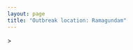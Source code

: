 ```yaml
---
layout: page
title: "Outbreak location: Ramagundam"
---
```

<div id="mapid">
<script src="https://buda-magenta.github.io/hazard_map/load_map.js"></script>
><script>
var marker_outbreak = L.marker([18.761516, 79.478785],{"autoPan": true}).addTo(map); marker_outbreak.bindTooltip("Ramagundam").openTooltip();

var circle_1 = L.circle([17.388786, 78.461065], {"pane": "markerPane", "color": "red", "fill": true, "fillOpacity": 0.2, "fillRule": "evenodd", "lineCap": "round", "lineJoin": "round", "opacity": 1.0, "radius": 181615, "stroke": true, "weight": 3}).addTo(map);
circle_1.bindTooltip("Hyderabad<br>rank: 1<br>hazard index: 0.181615")
circle_1.bindPopup('<a href="https://buda-magenta.github.io/hazard_map/Hyderabad">Hyderabad</a>')

var circle_2 = L.circle([18.434644, 79.132265], {"pane": "markerPane", "color": "red", "fill": true, "fillOpacity": 0.2, "fillRule": "evenodd", "lineCap": "round", "lineJoin": "round", "opacity": 1.0, "radius": 55995, "stroke": true, "weight": 3}).addTo(map);
circle_2.bindTooltip("Karimnagar<br>rank: 2<br>hazard index: 0.055996")
circle_2.bindPopup('<a href="https://buda-magenta.github.io/hazard_map/Karimnagar">Karimnagar</a>')

var circle_3 = L.circle([17.980609, 79.598212], {"pane": "markerPane", "color": "red", "fill": true, "fillOpacity": 0.2, "fillRule": "evenodd", "lineCap": "round", "lineJoin": "round", "opacity": 1.0, "radius": 36952, "stroke": true, "weight": 3}).addTo(map);
circle_3.bindTooltip("Warangal<br>rank: 3<br>hazard index: 0.036953")
circle_3.bindPopup('<a href="https://buda-magenta.github.io/hazard_map/Warangal">Warangal</a>')

var circle_4 = L.circle([20.030976, 79.358139], {"pane": "markerPane", "color": "red", "fill": true, "fillOpacity": 0.2, "fillRule": "evenodd", "lineCap": "round", "lineJoin": "round", "opacity": 1.0, "radius": 28368, "stroke": true, "weight": 3}).addTo(map);
circle_4.bindTooltip("Chandrapur<br>rank: 4<br>hazard index: 0.028368")
circle_4.bindPopup('<a href="https://buda-magenta.github.io/hazard_map/Chandrapur">Chandrapur</a>')

var circle_5 = L.circle([16.676135, 81.170868], {"pane": "markerPane", "color": "red", "fill": true, "fillOpacity": 0.2, "fillRule": "evenodd", "lineCap": "round", "lineJoin": "round", "opacity": 1.0, "radius": 10400, "stroke": true, "weight": 3}).addTo(map);
circle_5.bindTooltip("Eluru<br>rank: 5<br>hazard index: 0.010401")
circle_5.bindPopup('<a href="https://buda-magenta.github.io/hazard_map/Eluru">Eluru</a>')

var circle_6 = L.circle([20.825623, 78.613146], {"pane": "markerPane", "color": "red", "fill": true, "fillOpacity": 0.2, "fillRule": "evenodd", "lineCap": "round", "lineJoin": "round", "opacity": 1.0, "radius": 8121, "stroke": true, "weight": 3}).addTo(map);
circle_6.bindTooltip("Wardha<br>rank: 6<br>hazard index: 0.008122")
circle_6.bindPopup('<a href="https://buda-magenta.github.io/hazard_map/Wardha">Wardha</a>')

var circle_7 = L.circle([20.475195, 78.742396], {"pane": "markerPane", "color": "red", "fill": true, "fillOpacity": 0.2, "fillRule": "evenodd", "lineCap": "round", "lineJoin": "round", "opacity": 1.0, "radius": 7739, "stroke": true, "weight": 3}).addTo(map);
circle_7.bindTooltip("Hinganghat<br>rank: 7<br>hazard index: 0.007739")
circle_7.bindPopup('<a href="https://buda-magenta.github.io/hazard_map/Hinganghat">Hinganghat</a>')

var circle_8 = L.circle([19.075990, 72.877393], {"pane": "markerPane", "color": "red", "fill": true, "fillOpacity": 0.2, "fillRule": "evenodd", "lineCap": "round", "lineJoin": "round", "opacity": 1.0, "radius": 6912, "stroke": true, "weight": 3}).addTo(map);
circle_8.bindTooltip("Mumbai<br>rank: 8<br>hazard index: 0.006913")
circle_8.bindPopup('<a href="https://buda-magenta.github.io/hazard_map/Mumbai">Mumbai</a>')

var circle_9 = L.circle([12.979120, 77.591300], {"pane": "markerPane", "color": "red", "fill": true, "fillOpacity": 0.2, "fillRule": "evenodd", "lineCap": "round", "lineJoin": "round", "opacity": 1.0, "radius": 3812, "stroke": true, "weight": 3}).addTo(map);
circle_9.bindTooltip("Bangalore<br>rank: 9<br>hazard index: 0.003812")
circle_9.bindPopup('<a href="https://buda-magenta.github.io/hazard_map/Bangalore">Bangalore</a>')

var circle_10 = L.circle([18.793568, 80.815939], {"pane": "markerPane", "color": "red", "fill": true, "fillOpacity": 0.2, "fillRule": "evenodd", "lineCap": "round", "lineJoin": "round", "opacity": 1.0, "radius": 3345, "stroke": true, "weight": 3}).addTo(map);
circle_10.bindTooltip("Bijapur<br>rank: 10<br>hazard index: 0.003346")
circle_10.bindPopup('<a href="https://buda-magenta.github.io/hazard_map/Bijapur">Bijapur</a>')

var circle_11 = L.circle([26.055318, 82.993139], {"pane": "markerPane", "color": "red", "fill": true, "fillOpacity": 0.2, "fillRule": "evenodd", "lineCap": "round", "lineJoin": "round", "opacity": 1.0, "radius": 3302, "stroke": true, "weight": 3}).addTo(map);
circle_11.bindTooltip("Nizamabad<br>rank: 11<br>hazard index: 0.003303")
circle_11.bindPopup('<a href="https://buda-magenta.github.io/hazard_map/Nizamabad">Nizamabad</a>')

var circle_12 = L.circle([21.149813, 79.082056], {"pane": "markerPane", "color": "red", "fill": true, "fillOpacity": 0.2, "fillRule": "evenodd", "lineCap": "round", "lineJoin": "round", "opacity": 1.0, "radius": 3278, "stroke": true, "weight": 3}).addTo(map);
circle_12.bindTooltip("Nagpur<br>rank: 12<br>hazard index: 0.003279")
circle_12.bindPopup('<a href="https://buda-magenta.github.io/hazard_map/Nagpur">Nagpur</a>')

var circle_13 = L.circle([16.508759, 80.618510], {"pane": "markerPane", "color": "red", "fill": true, "fillOpacity": 0.2, "fillRule": "evenodd", "lineCap": "round", "lineJoin": "round", "opacity": 1.0, "radius": 3225, "stroke": true, "weight": 3}).addTo(map);
circle_13.bindTooltip("Vijayawada<br>rank: 13<br>hazard index: 0.003226")
circle_13.bindPopup('<a href="https://buda-magenta.github.io/hazard_map/Vijayawada">Vijayawada</a>')

var circle_14 = L.circle([28.651718, 77.221939], {"pane": "markerPane", "color": "red", "fill": true, "fillOpacity": 0.2, "fillRule": "evenodd", "lineCap": "round", "lineJoin": "round", "opacity": 1.0, "radius": 3142, "stroke": true, "weight": 3}).addTo(map);
circle_14.bindTooltip("Delhi<br>rank: 14<br>hazard index: 0.003143")
circle_14.bindPopup('<a href="https://buda-magenta.github.io/hazard_map/Delhi">Delhi</a>')

var circle_15 = L.circle([20.166670, 79.172114], {"pane": "markerPane", "color": "red", "fill": true, "fillOpacity": 0.2, "fillRule": "evenodd", "lineCap": "round", "lineJoin": "round", "opacity": 1.0, "radius": 3075, "stroke": true, "weight": 3}).addTo(map);
circle_15.bindTooltip("Bhadravati<br>rank: 15<br>hazard index: 0.003075")
circle_15.bindPopup('<a href="https://buda-magenta.github.io/hazard_map/Bhadravati">Bhadravati</a>')

var circle_16 = L.circle([18.521428, 73.854454], {"pane": "markerPane", "color": "red", "fill": true, "fillOpacity": 0.2, "fillRule": "evenodd", "lineCap": "round", "lineJoin": "round", "opacity": 1.0, "radius": 2574, "stroke": true, "weight": 3}).addTo(map);
circle_16.bindTooltip("Pune<br>rank: 16<br>hazard index: 0.002575")
circle_16.bindPopup('<a href="https://buda-magenta.github.io/hazard_map/Pune">Pune</a>')

var circle_17 = L.circle([16.743454, 77.992319], {"pane": "markerPane", "color": "red", "fill": true, "fillOpacity": 0.2, "fillRule": "evenodd", "lineCap": "round", "lineJoin": "round", "opacity": 1.0, "radius": 2548, "stroke": true, "weight": 3}).addTo(map);
circle_17.bindTooltip("Mahbubnagar<br>rank: 17<br>hazard index: 0.002549")
circle_17.bindPopup('<a href="https://buda-magenta.github.io/hazard_map/Mahbubnagar">Mahbubnagar</a>')

var circle_18 = L.circle([17.723128, 83.301284], {"pane": "markerPane", "color": "red", "fill": true, "fillOpacity": 0.2, "fillRule": "evenodd", "lineCap": "round", "lineJoin": "round", "opacity": 1.0, "radius": 2484, "stroke": true, "weight": 3}).addTo(map);
circle_18.bindTooltip("Visakhapatnam<br>rank: 18<br>hazard index: 0.002484")
circle_18.bindPopup('<a href="https://buda-magenta.github.io/hazard_map/Visakhapatnam">Visakhapatnam</a>')

var circle_19 = L.circle([15.830925, 78.042537], {"pane": "markerPane", "color": "red", "fill": true, "fillOpacity": 0.2, "fillRule": "evenodd", "lineCap": "round", "lineJoin": "round", "opacity": 1.0, "radius": 2419, "stroke": true, "weight": 3}).addTo(map);
circle_19.bindTooltip("Kurnool<br>rank: 19<br>hazard index: 0.002420")
circle_19.bindPopup('<a href="https://buda-magenta.github.io/hazard_map/Kurnool">Kurnool</a>')

var circle_20 = L.circle([13.083694, 80.270186], {"pane": "markerPane", "color": "red", "fill": true, "fillOpacity": 0.2, "fillRule": "evenodd", "lineCap": "round", "lineJoin": "round", "opacity": 1.0, "radius": 2233, "stroke": true, "weight": 3}).addTo(map);
circle_20.bindTooltip("Chennai<br>rank: 20<br>hazard index: 0.002234")
circle_20.bindPopup('<a href="https://buda-magenta.github.io/hazard_map/Chennai">Chennai</a>')

var circle_21 = L.circle([19.500000, 78.500000], {"pane": "markerPane", "color": "red", "fill": true, "fillOpacity": 0.2, "fillRule": "evenodd", "lineCap": "round", "lineJoin": "round", "opacity": 1.0, "radius": 2116, "stroke": true, "weight": 3}).addTo(map);
circle_21.bindTooltip("Adilabad<br>rank: 21<br>hazard index: 0.002117")
circle_21.bindPopup('<a href="https://buda-magenta.github.io/hazard_map/Adilabad">Adilabad</a>')

var circle_22 = L.circle([16.291519, 80.454159], {"pane": "markerPane", "color": "red", "fill": true, "fillOpacity": 0.2, "fillRule": "evenodd", "lineCap": "round", "lineJoin": "round", "opacity": 1.0, "radius": 2081, "stroke": true, "weight": 3}).addTo(map);
circle_22.bindTooltip("Guntur<br>rank: 22<br>hazard index: 0.002082")
circle_22.bindPopup('<a href="https://buda-magenta.github.io/hazard_map/Guntur">Guntur</a>')

var circle_23 = L.circle([17.910400, 77.519900], {"pane": "markerPane", "color": "red", "fill": true, "fillOpacity": 0.2, "fillRule": "evenodd", "lineCap": "round", "lineJoin": "round", "opacity": 1.0, "radius": 1809, "stroke": true, "weight": 3}).addTo(map);
circle_23.bindTooltip("Bidar<br>rank: 23<br>hazard index: 0.001810")
circle_23.bindPopup('<a href="https://buda-magenta.github.io/hazard_map/Bidar">Bidar</a>')

var circle_24 = L.circle([17.166667, 77.083333], {"pane": "markerPane", "color": "red", "fill": true, "fillOpacity": 0.2, "fillRule": "evenodd", "lineCap": "round", "lineJoin": "round", "opacity": 1.0, "radius": 1695, "stroke": true, "weight": 3}).addTo(map);
circle_24.bindTooltip("Gulbarga<br>rank: 24<br>hazard index: 0.001696")
circle_24.bindPopup('<a href="https://buda-magenta.github.io/hazard_map/Gulbarga">Gulbarga</a>')

var circle_25 = L.circle([19.169335, 77.311013], {"pane": "markerPane", "color": "red", "fill": true, "fillOpacity": 0.2, "fillRule": "evenodd", "lineCap": "round", "lineJoin": "round", "opacity": 1.0, "radius": 1541, "stroke": true, "weight": 3}).addTo(map);
circle_25.bindTooltip("Nanded Waghala<br>rank: 25<br>hazard index: 0.001541")
circle_25.bindPopup('<a href="https://buda-magenta.github.io/hazard_map/Nanded_Waghala">Nanded Waghala</a>')

var circle_26 = L.circle([22.541418, 88.357691], {"pane": "markerPane", "color": "red", "fill": true, "fillOpacity": 0.2, "fillRule": "evenodd", "lineCap": "round", "lineJoin": "round", "opacity": 1.0, "radius": 1484, "stroke": true, "weight": 3}).addTo(map);
circle_26.bindTooltip("Kolkata<br>rank: 26<br>hazard index: 0.001485")
circle_26.bindPopup('<a href="https://buda-magenta.github.io/hazard_map/Kolkata">Kolkata</a>')

var circle_27 = L.circle([17.500000, 80.333333], {"pane": "markerPane", "color": "red", "fill": true, "fillOpacity": 0.2, "fillRule": "evenodd", "lineCap": "round", "lineJoin": "round", "opacity": 1.0, "radius": 1362, "stroke": true, "weight": 3}).addTo(map);
circle_27.bindTooltip("Khammam<br>rank: 27<br>hazard index: 0.001362")
circle_27.bindPopup('<a href="https://buda-magenta.github.io/hazard_map/Khammam">Khammam</a>')

var circle_28 = L.circle([14.422347, 77.720069], {"pane": "markerPane", "color": "red", "fill": true, "fillOpacity": 0.2, "fillRule": "evenodd", "lineCap": "round", "lineJoin": "round", "opacity": 1.0, "radius": 1141, "stroke": true, "weight": 3}).addTo(map);
circle_28.bindTooltip("Dharmavaram<br>rank: 28<br>hazard index: 0.001142")
circle_28.bindPopup('<a href="https://buda-magenta.github.io/hazard_map/Dharmavaram">Dharmavaram</a>')

var circle_29 = L.circle([16.083333, 77.166667], {"pane": "markerPane", "color": "red", "fill": true, "fillOpacity": 0.2, "fillRule": "evenodd", "lineCap": "round", "lineJoin": "round", "opacity": 1.0, "radius": 1110, "stroke": true, "weight": 3}).addTo(map);
circle_29.bindTooltip("Raichur<br>rank: 29<br>hazard index: 0.001111")
circle_29.bindPopup('<a href="https://buda-magenta.github.io/hazard_map/Raichur">Raichur</a>')

var circle_30 = L.circle([19.194329, 72.970178], {"pane": "markerPane", "color": "red", "fill": true, "fillOpacity": 0.2, "fillRule": "evenodd", "lineCap": "round", "lineJoin": "round", "opacity": 1.0, "radius": 1007, "stroke": true, "weight": 3}).addTo(map);
circle_30.bindTooltip("Thane<br>rank: 30<br>hazard index: 0.001008")
circle_30.bindPopup('<a href="https://buda-magenta.github.io/hazard_map/Thane">Thane</a>')

var circle_31 = L.circle([16.857964, 79.217494], {"pane": "markerPane", "color": "red", "fill": true, "fillOpacity": 0.2, "fillRule": "evenodd", "lineCap": "round", "lineJoin": "round", "opacity": 1.0, "radius": 985, "stroke": true, "weight": 3}).addTo(map);
circle_31.bindTooltip("Nalgonda<br>rank: 31<br>hazard index: 0.000985")
circle_31.bindPopup('<a href="https://buda-magenta.github.io/hazard_map/Nalgonda">Nalgonda</a>')

var circle_32 = L.circle([13.631637, 79.423171], {"pane": "markerPane", "color": "red", "fill": true, "fillOpacity": 0.2, "fillRule": "evenodd", "lineCap": "round", "lineJoin": "round", "opacity": 1.0, "radius": 971, "stroke": true, "weight": 3}).addTo(map);
circle_32.bindTooltip("Tirupati<br>rank: 32<br>hazard index: 0.000971")
circle_32.bindPopup('<a href="https://buda-magenta.github.io/hazard_map/Tirupati">Tirupati</a>')

var circle_33 = L.circle([17.849907, 75.276320], {"pane": "markerPane", "color": "red", "fill": true, "fillOpacity": 0.2, "fillRule": "evenodd", "lineCap": "round", "lineJoin": "round", "opacity": 1.0, "radius": 945, "stroke": true, "weight": 3}).addTo(map);
circle_33.bindTooltip("Solapur<br>rank: 33<br>hazard index: 0.000945")
circle_33.bindPopup('<a href="https://buda-magenta.github.io/hazard_map/Solapur">Solapur</a>')

var circle_34 = L.circle([19.290314, 76.602903], {"pane": "markerPane", "color": "red", "fill": true, "fillOpacity": 0.2, "fillRule": "evenodd", "lineCap": "round", "lineJoin": "round", "opacity": 1.0, "radius": 846, "stroke": true, "weight": 3}).addTo(map);
circle_34.bindTooltip("Parbhani<br>rank: 34<br>hazard index: 0.000846")
circle_34.bindPopup('<a href="https://buda-magenta.github.io/hazard_map/Parbhani">Parbhani</a>')

var circle_35 = L.circle([20.011247, 73.790236], {"pane": "markerPane", "color": "red", "fill": true, "fillOpacity": 0.2, "fillRule": "evenodd", "lineCap": "round", "lineJoin": "round", "opacity": 1.0, "radius": 823, "stroke": true, "weight": 3}).addTo(map);
circle_35.bindTooltip("Nashik<br>rank: 35<br>hazard index: 0.000824")
circle_35.bindPopup('<a href="https://buda-magenta.github.io/hazard_map/Nashik">Nashik</a>')

var circle_36 = L.circle([20.266777, 85.843559], {"pane": "markerPane", "color": "red", "fill": true, "fillOpacity": 0.2, "fillRule": "evenodd", "lineCap": "round", "lineJoin": "round", "opacity": 1.0, "radius": 759, "stroke": true, "weight": 3}).addTo(map);
circle_36.bindTooltip("Bhubaneswar<br>rank: 36<br>hazard index: 0.000760")
circle_36.bindPopup('<a href="https://buda-magenta.github.io/hazard_map/Bhubaneswar">Bhubaneswar</a>')

var circle_37 = L.circle([16.870988, 79.561398], {"pane": "markerPane", "color": "red", "fill": true, "fillOpacity": 0.2, "fillRule": "evenodd", "lineCap": "round", "lineJoin": "round", "opacity": 1.0, "radius": 756, "stroke": true, "weight": 3}).addTo(map);
circle_37.bindTooltip("Miryalaguda<br>rank: 37<br>hazard index: 0.000756")
circle_37.bindPopup('<a href="https://buda-magenta.github.io/hazard_map/Miryalaguda">Miryalaguda</a>')

var circle_38 = L.circle([23.021624, 72.579707], {"pane": "markerPane", "color": "red", "fill": true, "fillOpacity": 0.2, "fillRule": "evenodd", "lineCap": "round", "lineJoin": "round", "opacity": 1.0, "radius": 732, "stroke": true, "weight": 3}).addTo(map);
circle_38.bindTooltip("Ahmedabad<br>rank: 38<br>hazard index: 0.000733")
circle_38.bindPopup('<a href="https://buda-magenta.github.io/hazard_map/Ahmedabad">Ahmedabad</a>')

var circle_39 = L.circle([17.005045, 81.780473], {"pane": "markerPane", "color": "red", "fill": true, "fillOpacity": 0.2, "fillRule": "evenodd", "lineCap": "round", "lineJoin": "round", "opacity": 1.0, "radius": 705, "stroke": true, "weight": 3}).addTo(map);
circle_39.bindTooltip("Rajahmundry<br>rank: 39<br>hazard index: 0.000705")
circle_39.bindPopup('<a href="https://buda-magenta.github.io/hazard_map/Rajahmundry">Rajahmundry</a>')

var circle_40 = L.circle([13.932609, 75.574978], {"pane": "markerPane", "color": "red", "fill": true, "fillOpacity": 0.2, "fillRule": "evenodd", "lineCap": "round", "lineJoin": "round", "opacity": 1.0, "radius": 636, "stroke": true, "weight": 3}).addTo(map);
circle_40.bindTooltip("Shimoga<br>rank: 40<br>hazard index: 0.000636")
circle_40.bindPopup('<a href="https://buda-magenta.github.io/hazard_map/Shimoga">Shimoga</a>')

var circle_41 = L.circle([23.160894, 79.949770], {"pane": "markerPane", "color": "red", "fill": true, "fillOpacity": 0.2, "fillRule": "evenodd", "lineCap": "round", "lineJoin": "round", "opacity": 1.0, "radius": 623, "stroke": true, "weight": 3}).addTo(map);
circle_41.bindTooltip("Jabalpur<br>rank: 41<br>hazard index: 0.000623")
circle_41.bindPopup('<a href="https://buda-magenta.github.io/hazard_map/Jabalpur">Jabalpur</a>')

var circle_42 = L.circle([25.531031, 78.652689], {"pane": "markerPane", "color": "red", "fill": true, "fillOpacity": 0.2, "fillRule": "evenodd", "lineCap": "round", "lineJoin": "round", "opacity": 1.0, "radius": 613, "stroke": true, "weight": 3}).addTo(map);
circle_42.bindTooltip("Jhansi<br>rank: 42<br>hazard index: 0.000613")
circle_42.bindPopup('<a href="https://buda-magenta.github.io/hazard_map/Jhansi">Jhansi</a>')

var circle_43 = L.circle([15.398403, 73.812918], {"pane": "markerPane", "color": "red", "fill": true, "fillOpacity": 0.2, "fillRule": "evenodd", "lineCap": "round", "lineJoin": "round", "opacity": 1.0, "radius": 583, "stroke": true, "weight": 3}).addTo(map);
circle_43.bindTooltip("Vasco Da Gama<br>rank: 43<br>hazard index: 0.000584")
circle_43.bindPopup('<a href="https://buda-magenta.github.io/hazard_map/Vasco_Da_Gama">Vasco Da Gama</a>')

var circle_44 = L.circle([25.438130, 81.833800], {"pane": "markerPane", "color": "red", "fill": true, "fillOpacity": 0.2, "fillRule": "evenodd", "lineCap": "round", "lineJoin": "round", "opacity": 1.0, "radius": 583, "stroke": true, "weight": 3}).addTo(map);
circle_44.bindTooltip("Allahabad<br>rank: 44<br>hazard index: 0.000584")
circle_44.bindPopup('<a href="https://buda-magenta.github.io/hazard_map/Allahabad">Allahabad</a>')

var circle_45 = L.circle([19.918233, 75.868625], {"pane": "markerPane", "color": "red", "fill": true, "fillOpacity": 0.2, "fillRule": "evenodd", "lineCap": "round", "lineJoin": "round", "opacity": 1.0, "radius": 538, "stroke": true, "weight": 3}).addTo(map);
circle_45.bindTooltip("Jalna<br>rank: 45<br>hazard index: 0.000538")
circle_45.bindPopup('<a href="https://buda-magenta.github.io/hazard_map/Jalna">Jalna</a>')

var circle_46 = L.circle([26.915458, 75.818982], {"pane": "markerPane", "color": "red", "fill": true, "fillOpacity": 0.2, "fillRule": "evenodd", "lineCap": "round", "lineJoin": "round", "opacity": 1.0, "radius": 533, "stroke": true, "weight": 3}).addTo(map);
circle_46.bindTooltip("Jaipur<br>rank: 46<br>hazard index: 0.000534")
circle_46.bindPopup('<a href="https://buda-magenta.github.io/hazard_map/Jaipur">Jaipur</a>')

var circle_47 = L.circle([20.761862, 77.192172], {"pane": "markerPane", "color": "red", "fill": true, "fillOpacity": 0.2, "fillRule": "evenodd", "lineCap": "round", "lineJoin": "round", "opacity": 1.0, "radius": 529, "stroke": true, "weight": 3}).addTo(map);
circle_47.bindTooltip("Akola<br>rank: 47<br>hazard index: 0.000530")
circle_47.bindPopup('<a href="https://buda-magenta.github.io/hazard_map/Akola">Akola</a>')

var circle_48 = L.circle([9.931308, 76.267414], {"pane": "markerPane", "color": "red", "fill": true, "fillOpacity": 0.2, "fillRule": "evenodd", "lineCap": "round", "lineJoin": "round", "opacity": 1.0, "radius": 517, "stroke": true, "weight": 3}).addTo(map);
circle_48.bindTooltip("Kochi<br>rank: 48<br>hazard index: 0.000518")
circle_48.bindPopup('<a href="https://buda-magenta.github.io/hazard_map/Kochi">Kochi</a>')

var circle_49 = L.circle([18.437436, 77.110521], {"pane": "markerPane", "color": "red", "fill": true, "fillOpacity": 0.2, "fillRule": "evenodd", "lineCap": "round", "lineJoin": "round", "opacity": 1.0, "radius": 512, "stroke": true, "weight": 3}).addTo(map);
circle_49.bindTooltip("Udgir<br>rank: 49<br>hazard index: 0.000512")
circle_49.bindPopup('<a href="https://buda-magenta.github.io/hazard_map/Udgir">Udgir</a>')

var circle_50 = L.circle([20.843512, 75.525927], {"pane": "markerPane", "color": "red", "fill": true, "fillOpacity": 0.2, "fillRule": "evenodd", "lineCap": "round", "lineJoin": "round", "opacity": 1.0, "radius": 489, "stroke": true, "weight": 3}).addTo(map);
circle_50.bindTooltip("Jalgaon<br>rank: 50<br>hazard index: 0.000490")
circle_50.bindPopup('<a href="https://buda-magenta.github.io/hazard_map/Jalgaon">Jalgaon</a>')

var circle_51 = L.circle([21.154541, 77.644296], {"pane": "markerPane", "color": "red", "fill": true, "fillOpacity": 0.2, "fillRule": "evenodd", "lineCap": "round", "lineJoin": "round", "opacity": 1.0, "radius": 448, "stroke": true, "weight": 3}).addTo(map);
circle_51.bindTooltip("Amravati<br>rank: 51<br>hazard index: 0.000449")
circle_51.bindPopup('<a href="https://buda-magenta.github.io/hazard_map/Amravati">Amravati</a>')

var circle_52 = L.circle([11.001812, 76.962843], {"pane": "markerPane", "color": "red", "fill": true, "fillOpacity": 0.2, "fillRule": "evenodd", "lineCap": "round", "lineJoin": "round", "opacity": 1.0, "radius": 423, "stroke": true, "weight": 3}).addTo(map);
circle_52.bindTooltip("Coimbatore<br>rank: 52<br>hazard index: 0.000423")
circle_52.bindPopup('<a href="https://buda-magenta.github.io/hazard_map/Coimbatore">Coimbatore</a>')

var circle_53 = L.circle([25.335649, 83.007629], {"pane": "markerPane", "color": "red", "fill": true, "fillOpacity": 0.2, "fillRule": "evenodd", "lineCap": "round", "lineJoin": "round", "opacity": 1.0, "radius": 415, "stroke": true, "weight": 3}).addTo(map);
circle_53.bindTooltip("Varanasi<br>rank: 53<br>hazard index: 0.000415")
circle_53.bindPopup('<a href="https://buda-magenta.github.io/hazard_map/Varanasi">Varanasi</a>')

var circle_54 = L.circle([21.237947, 81.633683], {"pane": "markerPane", "color": "red", "fill": true, "fillOpacity": 0.2, "fillRule": "evenodd", "lineCap": "round", "lineJoin": "round", "opacity": 1.0, "radius": 406, "stroke": true, "weight": 3}).addTo(map);
circle_54.bindTooltip("Raipur<br>rank: 54<br>hazard index: 0.000406")
circle_54.bindPopup('<a href="https://buda-magenta.github.io/hazard_map/Raipur">Raipur</a>')

var circle_55 = L.circle([14.449372, 79.987376], {"pane": "markerPane", "color": "red", "fill": true, "fillOpacity": 0.2, "fillRule": "evenodd", "lineCap": "round", "lineJoin": "round", "opacity": 1.0, "radius": 394, "stroke": true, "weight": 3}).addTo(map);
circle_55.bindTooltip("Nellore<br>rank: 55<br>hazard index: 0.000394")
circle_55.bindPopup('<a href="https://buda-magenta.github.io/hazard_map/Nellore">Nellore</a>')

var circle_56 = L.circle([11.664300, 78.146000], {"pane": "markerPane", "color": "red", "fill": true, "fillOpacity": 0.2, "fillRule": "evenodd", "lineCap": "round", "lineJoin": "round", "opacity": 1.0, "radius": 368, "stroke": true, "weight": 3}).addTo(map);
circle_56.bindTooltip("Salem<br>rank: 56<br>hazard index: 0.000369")
circle_56.bindPopup('<a href="https://buda-magenta.github.io/hazard_map/Salem">Salem</a>')

var circle_57 = L.circle([14.475294, 78.821686], {"pane": "markerPane", "color": "red", "fill": true, "fillOpacity": 0.2, "fillRule": "evenodd", "lineCap": "round", "lineJoin": "round", "opacity": 1.0, "radius": 352, "stroke": true, "weight": 3}).addTo(map);
circle_57.bindTooltip("Kadapa<br>rank: 57<br>hazard index: 0.000352")
circle_57.bindPopup('<a href="https://buda-magenta.github.io/hazard_map/Kadapa">Kadapa</a>')

var circle_58 = L.circle([26.838100, 80.934600], {"pane": "markerPane", "color": "red", "fill": true, "fillOpacity": 0.2, "fillRule": "evenodd", "lineCap": "round", "lineJoin": "round", "opacity": 1.0, "radius": 324, "stroke": true, "weight": 3}).addTo(map);
circle_58.bindTooltip("Lucknow<br>rank: 58<br>hazard index: 0.000324")
circle_58.bindPopup('<a href="https://buda-magenta.github.io/hazard_map/Lucknow">Lucknow</a>')

var circle_59 = L.circle([19.250000, 74.750000], {"pane": "markerPane", "color": "red", "fill": true, "fillOpacity": 0.2, "fillRule": "evenodd", "lineCap": "round", "lineJoin": "round", "opacity": 1.0, "radius": 290, "stroke": true, "weight": 3}).addTo(map);
circle_59.bindTooltip("Ahmadnagar<br>rank: 59<br>hazard index: 0.000290")
circle_59.bindPopup('<a href="https://buda-magenta.github.io/hazard_map/Ahmadnagar">Ahmadnagar</a>')

var circle_60 = L.circle([22.720362, 75.868200], {"pane": "markerPane", "color": "red", "fill": true, "fillOpacity": 0.2, "fillRule": "evenodd", "lineCap": "round", "lineJoin": "round", "opacity": 1.0, "radius": 268, "stroke": true, "weight": 3}).addTo(map);
circle_60.bindTooltip("Indore<br>rank: 60<br>hazard index: 0.000269")
circle_60.bindPopup('<a href="https://buda-magenta.github.io/hazard_map/Indore">Indore</a>')

var circle_61 = L.circle([16.237773, 80.646422], {"pane": "markerPane", "color": "red", "fill": true, "fillOpacity": 0.2, "fillRule": "evenodd", "lineCap": "round", "lineJoin": "round", "opacity": 1.0, "radius": 266, "stroke": true, "weight": 3}).addTo(map);
circle_61.bindTooltip("Tenali<br>rank: 61<br>hazard index: 0.000266")
circle_61.bindPopup('<a href="https://buda-magenta.github.io/hazard_map/Tenali">Tenali</a>')

var circle_62 = L.circle([23.258486, 77.401989], {"pane": "markerPane", "color": "red", "fill": true, "fillOpacity": 0.2, "fillRule": "evenodd", "lineCap": "round", "lineJoin": "round", "opacity": 1.0, "radius": 247, "stroke": true, "weight": 3}).addTo(map);
circle_62.bindTooltip("Bhopal<br>rank: 62<br>hazard index: 0.000248")
circle_62.bindPopup('<a href="https://buda-magenta.github.io/hazard_map/Bhopal">Bhopal</a>')

var circle_63 = L.circle([8.576971, 77.050125], {"pane": "markerPane", "color": "red", "fill": true, "fillOpacity": 0.2, "fillRule": "evenodd", "lineCap": "round", "lineJoin": "round", "opacity": 1.0, "radius": 247, "stroke": true, "weight": 3}).addTo(map);
circle_63.bindTooltip("Thiruvananthapuram<br>rank: 63<br>hazard index: 0.000247")
circle_63.bindPopup('<a href="https://buda-magenta.github.io/hazard_map/Thiruvananthapuram">Thiruvananthapuram</a>')

var circle_64 = L.circle([20.993276, 75.839983], {"pane": "markerPane", "color": "red", "fill": true, "fillOpacity": 0.2, "fillRule": "evenodd", "lineCap": "round", "lineJoin": "round", "opacity": 1.0, "radius": 232, "stroke": true, "weight": 3}).addTo(map);
circle_64.bindTooltip("Bhusawal<br>rank: 64<br>hazard index: 0.000233")
circle_64.bindPopup('<a href="https://buda-magenta.github.io/hazard_map/Bhusawal">Bhusawal</a>')

var circle_65 = L.circle([23.370035, 85.325013], {"pane": "markerPane", "color": "red", "fill": true, "fillOpacity": 0.2, "fillRule": "evenodd", "lineCap": "round", "lineJoin": "round", "opacity": 1.0, "radius": 225, "stroke": true, "weight": 3}).addTo(map);
circle_65.bindTooltip("Ranchi<br>rank: 65<br>hazard index: 0.000226")
circle_65.bindPopup('<a href="https://buda-magenta.github.io/hazard_map/Ranchi">Ranchi</a>')

var circle_66 = L.circle([15.119651, 77.455290], {"pane": "markerPane", "color": "red", "fill": true, "fillOpacity": 0.2, "fillRule": "evenodd", "lineCap": "round", "lineJoin": "round", "opacity": 1.0, "radius": 219, "stroke": true, "weight": 3}).addTo(map);
circle_66.bindTooltip("Guntakal<br>rank: 66<br>hazard index: 0.000220")
circle_66.bindPopup('<a href="https://buda-magenta.github.io/hazard_map/Guntakal">Guntakal</a>')

var circle_67 = L.circle([16.943739, 82.235061], {"pane": "markerPane", "color": "red", "fill": true, "fillOpacity": 0.2, "fillRule": "evenodd", "lineCap": "round", "lineJoin": "round", "opacity": 1.0, "radius": 218, "stroke": true, "weight": 3}).addTo(map);
circle_67.bindTooltip("Kakinada<br>rank: 67<br>hazard index: 0.000219")
circle_67.bindPopup('<a href="https://buda-magenta.github.io/hazard_map/Kakinada">Kakinada</a>')

var circle_68 = L.circle([23.795281, 86.430964], {"pane": "markerPane", "color": "red", "fill": true, "fillOpacity": 0.2, "fillRule": "evenodd", "lineCap": "round", "lineJoin": "round", "opacity": 1.0, "radius": 213, "stroke": true, "weight": 3}).addTo(map);
circle_68.bindTooltip("Dhanbad<br>rank: 68<br>hazard index: 0.000213")
circle_68.bindPopup('<a href="https://buda-magenta.github.io/hazard_map/Dhanbad">Dhanbad</a>')

var circle_69 = L.circle([21.170200, 72.831100], {"pane": "markerPane", "color": "red", "fill": true, "fillOpacity": 0.2, "fillRule": "evenodd", "lineCap": "round", "lineJoin": "round", "opacity": 1.0, "radius": 205, "stroke": true, "weight": 3}).addTo(map);
circle_69.bindTooltip("Surat<br>rank: 69<br>hazard index: 0.000205")
circle_69.bindPopup('<a href="https://buda-magenta.github.io/hazard_map/Surat">Surat</a>')

var circle_70 = L.circle([16.432998, 80.993715], {"pane": "markerPane", "color": "red", "fill": true, "fillOpacity": 0.2, "fillRule": "evenodd", "lineCap": "round", "lineJoin": "round", "opacity": 1.0, "radius": 182, "stroke": true, "weight": 3}).addTo(map);
circle_70.bindTooltip("Gudivada<br>rank: 70<br>hazard index: 0.000182")
circle_70.bindPopup('<a href="https://buda-magenta.github.io/hazard_map/Gudivada">Gudivada</a>')

var circle_71 = L.circle([12.305183, 76.655361], {"pane": "markerPane", "color": "red", "fill": true, "fillOpacity": 0.2, "fillRule": "evenodd", "lineCap": "round", "lineJoin": "round", "opacity": 1.0, "radius": 179, "stroke": true, "weight": 3}).addTo(map);
circle_71.bindTooltip("Mysore<br>rank: 71<br>hazard index: 0.000179")
circle_71.bindPopup('<a href="https://buda-magenta.github.io/hazard_map/Mysore">Mysore</a>')

var circle_72 = L.circle([11.101781, 77.345192], {"pane": "markerPane", "color": "red", "fill": true, "fillOpacity": 0.2, "fillRule": "evenodd", "lineCap": "round", "lineJoin": "round", "opacity": 1.0, "radius": 177, "stroke": true, "weight": 3}).addTo(map);
circle_72.bindTooltip("Tiruppur<br>rank: 72<br>hazard index: 0.000177")
circle_72.bindPopup('<a href="https://buda-magenta.github.io/hazard_map/Tiruppur">Tiruppur</a>')

var circle_73 = L.circle([15.426365, 75.630079], {"pane": "markerPane", "color": "red", "fill": true, "fillOpacity": 0.2, "fillRule": "evenodd", "lineCap": "round", "lineJoin": "round", "opacity": 1.0, "radius": 150, "stroke": true, "weight": 3}).addTo(map);
circle_73.bindTooltip("Gadag<br>rank: 73<br>hazard index: 0.000150")
circle_73.bindPopup('<a href="https://buda-magenta.github.io/hazard_map/Gadag">Gadag</a>')

var circle_74 = L.circle([24.500000, 81.000000], {"pane": "markerPane", "color": "red", "fill": true, "fillOpacity": 0.2, "fillRule": "evenodd", "lineCap": "round", "lineJoin": "round", "opacity": 1.0, "radius": 146, "stroke": true, "weight": 3}).addTo(map);
circle_74.bindTooltip("Satna<br>rank: 74<br>hazard index: 0.000146")
circle_74.bindPopup('<a href="https://buda-magenta.github.io/hazard_map/Satna">Satna</a>')

var circle_75 = L.circle([26.180598, 91.753943], {"pane": "markerPane", "color": "red", "fill": true, "fillOpacity": 0.2, "fillRule": "evenodd", "lineCap": "round", "lineJoin": "round", "opacity": 1.0, "radius": 145, "stroke": true, "weight": 3}).addTo(map);
circle_75.bindTooltip("Guwahati<br>rank: 75<br>hazard index: 0.000145")
circle_75.bindPopup('<a href="https://buda-magenta.github.io/hazard_map/Guwahati">Guwahati</a>')

var circle_76 = L.circle([9.926115, 78.114098], {"pane": "markerPane", "color": "red", "fill": true, "fillOpacity": 0.2, "fillRule": "evenodd", "lineCap": "round", "lineJoin": "round", "opacity": 1.0, "radius": 141, "stroke": true, "weight": 3}).addTo(map);
circle_76.bindTooltip("Madurai<br>rank: 76<br>hazard index: 0.000141")
circle_76.bindPopup('<a href="https://buda-magenta.github.io/hazard_map/Madurai">Madurai</a>')

var circle_77 = L.circle([16.185317, 75.696792], {"pane": "markerPane", "color": "red", "fill": true, "fillOpacity": 0.2, "fillRule": "evenodd", "lineCap": "round", "lineJoin": "round", "opacity": 1.0, "radius": 140, "stroke": true, "weight": 3}).addTo(map);
circle_77.bindTooltip("Bagalkot<br>rank: 77<br>hazard index: 0.000140")
circle_77.bindPopup('<a href="https://buda-magenta.github.io/hazard_map/Bagalkot">Bagalkot</a>')

var circle_78 = L.circle([18.112082, 83.405220], {"pane": "markerPane", "color": "red", "fill": true, "fillOpacity": 0.2, "fillRule": "evenodd", "lineCap": "round", "lineJoin": "round", "opacity": 1.0, "radius": 135, "stroke": true, "weight": 3}).addTo(map);
circle_78.bindTooltip("Vizianagaram<br>rank: 78<br>hazard index: 0.000135")
circle_78.bindPopup('<a href="https://buda-magenta.github.io/hazard_map/Vizianagaram">Vizianagaram</a>')

var circle_79 = L.circle([16.181939, 81.135130], {"pane": "markerPane", "color": "red", "fill": true, "fillOpacity": 0.2, "fillRule": "evenodd", "lineCap": "round", "lineJoin": "round", "opacity": 1.0, "radius": 135, "stroke": true, "weight": 3}).addTo(map);
circle_79.bindTooltip("Machilipatnam<br>rank: 79<br>hazard index: 0.000135")
circle_79.bindPopup('<a href="https://buda-magenta.github.io/hazard_map/Machilipatnam">Machilipatnam</a>')

var circle_80 = L.circle([12.869810, 74.843008], {"pane": "markerPane", "color": "red", "fill": true, "fillOpacity": 0.2, "fillRule": "evenodd", "lineCap": "round", "lineJoin": "round", "opacity": 1.0, "radius": 133, "stroke": true, "weight": 3}).addTo(map);
circle_80.bindTooltip("Mangalore<br>rank: 80<br>hazard index: 0.000133")
circle_80.bindPopup('<a href="https://buda-magenta.github.io/hazard_map/Mangalore">Mangalore</a>')

var circle_81 = L.circle([25.609324, 85.123525], {"pane": "markerPane", "color": "red", "fill": true, "fillOpacity": 0.2, "fillRule": "evenodd", "lineCap": "round", "lineJoin": "round", "opacity": 1.0, "radius": 127, "stroke": true, "weight": 3}).addTo(map);
circle_81.bindTooltip("Patna<br>rank: 81<br>hazard index: 0.000128")
circle_81.bindPopup('<a href="https://buda-magenta.github.io/hazard_map/Patna">Patna</a>')

var circle_82 = L.circle([15.507555, 80.060800], {"pane": "markerPane", "color": "red", "fill": true, "fillOpacity": 0.2, "fillRule": "evenodd", "lineCap": "round", "lineJoin": "round", "opacity": 1.0, "radius": 125, "stroke": true, "weight": 3}).addTo(map);
circle_82.bindTooltip("Ongole<br>rank: 82<br>hazard index: 0.000126")
circle_82.bindPopup('<a href="https://buda-magenta.github.io/hazard_map/Ongole">Ongole</a>')

var circle_83 = L.circle([15.475377, 78.478558], {"pane": "markerPane", "color": "red", "fill": true, "fillOpacity": 0.2, "fillRule": "evenodd", "lineCap": "round", "lineJoin": "round", "opacity": 1.0, "radius": 120, "stroke": true, "weight": 3}).addTo(map);
circle_83.bindTooltip("Nandyal<br>rank: 83<br>hazard index: 0.000121")
circle_83.bindPopup('<a href="https://buda-magenta.github.io/hazard_map/Nandyal">Nandyal</a>')

var circle_84 = L.circle([10.525626, 76.213254], {"pane": "markerPane", "color": "red", "fill": true, "fillOpacity": 0.2, "fillRule": "evenodd", "lineCap": "round", "lineJoin": "round", "opacity": 1.0, "radius": 116, "stroke": true, "weight": 3}).addTo(map);
circle_84.bindTooltip("Thrissur<br>rank: 84<br>hazard index: 0.000117")
circle_84.bindPopup('<a href="https://buda-magenta.github.io/hazard_map/Thrissur">Thrissur</a>')

var circle_85 = L.circle([16.238924, 80.047288], {"pane": "markerPane", "color": "red", "fill": true, "fillOpacity": 0.2, "fillRule": "evenodd", "lineCap": "round", "lineJoin": "round", "opacity": 1.0, "radius": 116, "stroke": true, "weight": 3}).addTo(map);
circle_85.bindTooltip("Narasaraopet<br>rank: 85<br>hazard index: 0.000117")
circle_85.bindPopup('<a href="https://buda-magenta.github.io/hazard_map/Narasaraopet">Narasaraopet</a>')

var circle_86 = L.circle([25.623457, 84.596839], {"pane": "markerPane", "color": "red", "fill": true, "fillOpacity": 0.2, "fillRule": "evenodd", "lineCap": "round", "lineJoin": "round", "opacity": 1.0, "radius": 115, "stroke": true, "weight": 3}).addTo(map);
circle_86.bindTooltip("Arrah<br>rank: 86<br>hazard index: 0.000115")
circle_86.bindPopup('<a href="https://buda-magenta.github.io/hazard_map/Arrah">Arrah</a>')

var circle_87 = L.circle([8.887951, 76.595501], {"pane": "markerPane", "color": "red", "fill": true, "fillOpacity": 0.2, "fillRule": "evenodd", "lineCap": "round", "lineJoin": "round", "opacity": 1.0, "radius": 114, "stroke": true, "weight": 3}).addTo(map);
circle_87.bindTooltip("Kollam<br>rank: 87<br>hazard index: 0.000115")
circle_87.bindPopup('<a href="https://buda-magenta.github.io/hazard_map/Kollam">Kollam</a>')

var circle_88 = L.circle([19.261944, 73.194760], {"pane": "markerPane", "color": "red", "fill": true, "fillOpacity": 0.2, "fillRule": "evenodd", "lineCap": "round", "lineJoin": "round", "opacity": 1.0, "radius": 113, "stroke": true, "weight": 3}).addTo(map);
circle_88.bindTooltip("Ulhas Nagar<br>rank: 88<br>hazard index: 0.000114")
circle_88.bindPopup('<a href="https://buda-magenta.github.io/hazard_map/Ulhas_Nagar">Ulhas Nagar</a>')

var circle_89 = L.circle([27.175255, 78.009816], {"pane": "markerPane", "color": "red", "fill": true, "fillOpacity": 0.2, "fillRule": "evenodd", "lineCap": "round", "lineJoin": "round", "opacity": 1.0, "radius": 113, "stroke": true, "weight": 3}).addTo(map);
circle_89.bindTooltip("Agra<br>rank: 89<br>hazard index: 0.000113")
circle_89.bindPopup('<a href="https://buda-magenta.github.io/hazard_map/Agra">Agra</a>')

var circle_90 = L.circle([16.542769, 81.527344], {"pane": "markerPane", "color": "red", "fill": true, "fillOpacity": 0.2, "fillRule": "evenodd", "lineCap": "round", "lineJoin": "round", "opacity": 1.0, "radius": 112, "stroke": true, "weight": 3}).addTo(map);
circle_90.bindTooltip("Bhimavaram<br>rank: 90<br>hazard index: 0.000113")
circle_90.bindPopup('<a href="https://buda-magenta.github.io/hazard_map/Bhimavaram">Bhimavaram</a>')

var circle_91 = L.circle([20.972740, 80.691555], {"pane": "markerPane", "color": "red", "fill": true, "fillOpacity": 0.2, "fillRule": "evenodd", "lineCap": "round", "lineJoin": "round", "opacity": 1.0, "radius": 108, "stroke": true, "weight": 3}).addTo(map);
circle_91.bindTooltip("Rajnandgaon<br>rank: 91<br>hazard index: 0.000109")
circle_91.bindPopup('<a href="https://buda-magenta.github.io/hazard_map/Rajnandgaon">Rajnandgaon</a>')

var circle_92 = L.circle([13.318014, 75.773874], {"pane": "markerPane", "color": "red", "fill": true, "fillOpacity": 0.2, "fillRule": "evenodd", "lineCap": "round", "lineJoin": "round", "opacity": 1.0, "radius": 108, "stroke": true, "weight": 3}).addTo(map);
circle_92.bindTooltip("Chikmagalur<br>rank: 92<br>hazard index: 0.000108")
circle_92.bindPopup('<a href="https://buda-magenta.github.io/hazard_map/Chikmagalur">Chikmagalur</a>')

var circle_93 = L.circle([14.466127, 75.920636], {"pane": "markerPane", "color": "red", "fill": true, "fillOpacity": 0.2, "fillRule": "evenodd", "lineCap": "round", "lineJoin": "round", "opacity": 1.0, "radius": 105, "stroke": true, "weight": 3}).addTo(map);
circle_93.bindTooltip("Davanagere<br>rank: 93<br>hazard index: 0.000106")
circle_93.bindPopup('<a href="https://buda-magenta.github.io/hazard_map/Davanagere">Davanagere</a>')

var circle_94 = L.circle([20.259399, 76.976203], {"pane": "markerPane", "color": "red", "fill": true, "fillOpacity": 0.2, "fillRule": "evenodd", "lineCap": "round", "lineJoin": "round", "opacity": 1.0, "radius": 103, "stroke": true, "weight": 3}).addTo(map);
circle_94.bindTooltip("Malegaon<br>rank: 94<br>hazard index: 0.000103")
circle_94.bindPopup('<a href="https://buda-magenta.github.io/hazard_map/Malegaon">Malegaon</a>')

var circle_95 = L.circle([16.094950, 80.165878], {"pane": "markerPane", "color": "red", "fill": true, "fillOpacity": 0.2, "fillRule": "evenodd", "lineCap": "round", "lineJoin": "round", "opacity": 1.0, "radius": 102, "stroke": true, "weight": 3}).addTo(map);
circle_95.bindTooltip("Chilakaluripet<br>rank: 95<br>hazard index: 0.000103")
circle_95.bindPopup('<a href="https://buda-magenta.github.io/hazard_map/Chilakaluripet">Chilakaluripet</a>')

var circle_96 = L.circle([21.199035, 81.397955], {"pane": "markerPane", "color": "red", "fill": true, "fillOpacity": 0.2, "fillRule": "evenodd", "lineCap": "round", "lineJoin": "round", "opacity": 1.0, "radius": 102, "stroke": true, "weight": 3}).addTo(map);
circle_96.bindTooltip("Durg<br>rank: 96<br>hazard index: 0.000103")
circle_96.bindPopup('<a href="https://buda-magenta.github.io/hazard_map/Durg">Durg</a>')

var circle_97 = L.circle([18.627929, 73.800983], {"pane": "markerPane", "color": "red", "fill": true, "fillOpacity": 0.2, "fillRule": "evenodd", "lineCap": "round", "lineJoin": "round", "opacity": 1.0, "radius": 101, "stroke": true, "weight": 3}).addTo(map);
circle_97.bindTooltip("Pimpri Chinchwad<br>rank: 97<br>hazard index: 0.000102")
circle_97.bindPopup('<a href="https://buda-magenta.github.io/hazard_map/Pimpri_Chinchwad">Pimpri Chinchwad</a>')

var circle_98 = L.circle([14.654623, 77.556260], {"pane": "markerPane", "color": "red", "fill": true, "fillOpacity": 0.2, "fillRule": "evenodd", "lineCap": "round", "lineJoin": "round", "opacity": 1.0, "radius": 101, "stroke": true, "weight": 3}).addTo(map);
circle_98.bindTooltip("Anantapur<br>rank: 98<br>hazard index: 0.000102")
circle_98.bindPopup('<a href="https://buda-magenta.github.io/hazard_map/Anantapur">Anantapur</a>')

var circle_99 = L.circle([15.631900, 77.275900], {"pane": "markerPane", "color": "red", "fill": true, "fillOpacity": 0.2, "fillRule": "evenodd", "lineCap": "round", "lineJoin": "round", "opacity": 1.0, "radius": 100, "stroke": true, "weight": 3}).addTo(map);
circle_99.bindTooltip("Adoni<br>rank: 99<br>hazard index: 0.000101")
circle_99.bindPopup('<a href="https://buda-magenta.github.io/hazard_map/Adoni">Adoni</a>')

var circle_100 = L.circle([16.876586, 81.545145], {"pane": "markerPane", "color": "red", "fill": true, "fillOpacity": 0.2, "fillRule": "evenodd", "lineCap": "round", "lineJoin": "round", "opacity": 1.0, "radius": 98, "stroke": true, "weight": 3}).addTo(map);
circle_100.bindTooltip("Tadepalligudem<br>rank: 100<br>hazard index: 0.000099")
circle_100.bindPopup('<a href="https://buda-magenta.github.io/hazard_map/Tadepalligudem">Tadepalligudem</a>')
</script>
</div>